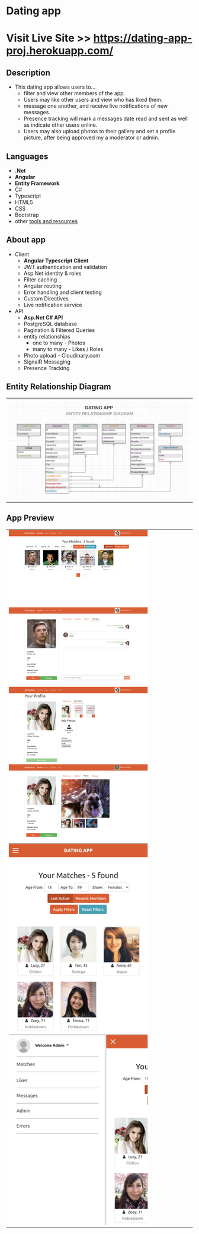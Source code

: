 # Dating app 

# Visit Live Site >> https://dating-app-proj.herokuapp.com/

## Description
- This dating app allows users to...
    - filter and view other members of the app. 
    - Users may like other users and view who has liked them. 
    - message one another, and receive live notifications of new messages. 
    - Presence tracking will mark a messages date read and sent as well as indicate other users online. 
    - Users may also upload photos to their gallery and set a profile picture, after being approved my a moderator or admin. 

## Languages
- **.Net**
- **Angular**
- **Entity Framework**
- C#
- Typescript
- HTML5
- CSS
- Bootstrap
- other [tools and resources](tools-rescources.md)

## About app
- Client 
    - **Angular Typescript Client**
    - JWT authentication and validation
    - Asp.Net identity & roles
    - Filter caching
    - Angular routing
    - Error handling and client testing
    - Custom Directives
    - Live notification service
- API 
    - **Asp.Net C# API**
    - PostgreSQL database
    - Pagination & Filtered Queries
    - entity relationships
        - one to many - Photos
        - many to many - Likes / Roles
    - Photo upload - Cloudinary.com
    - SignalR Messaging
    - Presence Tracking 
## Entity Relationship Diagram
<table><tr><td>
    <img src="API/assets/images/erd.png" alt="erd" >
</td></tr></table>

## App Preview
<div display="flex">
<table>
    <tr>
        <td>
            <img src="API/assets/images/matches.png" alt="matches" width="375">
            <img src="API/assets/images/messages.png" alt="messages" width="375">
        </td>
    </tr>
    <tr><td>    
        <img src="API/assets/images/photo-upload.png" alt="photo-upload" width="375">
        <img src="API/assets/images/photo-gallery.png" alt="photo-gallery" width="375">
    </td></tr>
    <tr><td>    
        <img src="API/assets/images/mobile-matches.png" alt="mobile-matches" width="375"> 
        <img src="API/assets/images/mobile-sidebar.png" alt="mobile-sidebar" width="375">
    </td></tr>

</table>

</div>